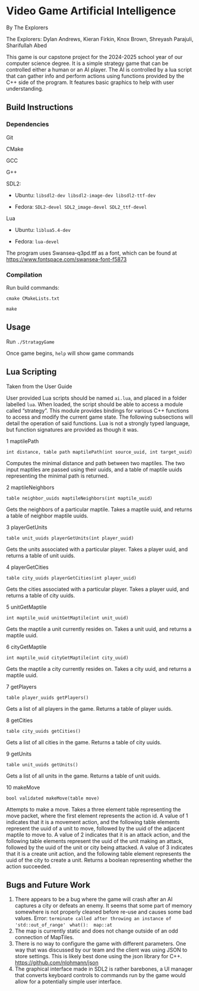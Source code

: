 # Video Game Artificial Intelligence

By The Explorers

The Explorers: 
Dylan Andrews, Kieran Firkin, Knox Brown, Shreyash Parajuli, Sharifullah Abed

This game is our capstone project for the 2024-2025 school year of our computer science degree.
It is a simple strategy game that can be controlled either a human or an AI player. 
The AI is controlled by a lua script that can gather info and perform actions using functions provided by the C++ side of the program.
It features basic graphics to help with user understanding.

## Build Instructions

### Dependencies 

Git

CMake

GCC

G++

SDL2:

- Ubuntu: `libsdl2-dev libsdl2-image-dev libsdl2-ttf-dev` 

- Fedora: `SDL2-devel SDL2_image-devel SDL2_ttf-devel`

Lua

- Ubuntu: `liblua5.4-dev`

- Fedora: `lua-devel`

The program uses Swansea-q3pd.ttf as a font, which can be found at https://www.fontspace.com/swansea-font-f5873 

### Compilation

Run build commands:

`cmake CMakeLists.txt`

`make`

## Usage

Run `./StratagyGame`

Once game begins, `help` will show game commands

## Lua Scripting

Taken from the User Guide

User provided Lua scripts should be named `ai.lua`, and placed in a folder labelled `lua`. When loaded, the script should be able to access a module called “strategy”. This module provides bindings for various C++ functions to access and modify the current game state. The following subsections will detail the operation of said functions. Lua is not a strongly typed language, but function signatures are provided as though it was.

1 	maptilePath

`int distance, table path maptilePath(int source_uuid, int target_uuid)`

Computes the minimal distance and path between two maptiles. The two input maptiles are passed using their uuids, and a table of maptile uuids representing the minimal path is returned.

2 	maptileNeighbors

`table neighbor_uuids maptileNeighbors(int maptile_uuid)`

Gets the neighbors of a particular maptile. Takes a maptile uuid, and returns a table of neighbor maptile uuids. 

3 	playerGetUnits

`table unit_uuids playerGetUnits(int player_uuid)`

Gets the units associated with a particular player. Takes a player uuid, and returns a table of unit uuids.

4 	playerGetCities

`table city_uuids playerGetCities(int player_uuid)`

Gets the cities associated with a particular player. Takes a player uuid, and returns a table of city uuids.

5 	unitGetMaptile

`int maptile_uuid unitGetMaptile(int unit_uuid)`

Gets the maptile a unit currently resides on. Takes a unit uuid, and returns a maptile uuid.

6 	cityGetMaptile

`int maptile_uuid cityGetMaptile(int city_uuid)`

Gets the maptile a city currently resides on. Takes a city uuid, and returns a maptile uuid.

7 	getPlayers

`table player_uuids getPlayers()`

Gets a list of all players in the game. Returns a table of player uuids.

8 	getCities

`table city_uuids getCities()`

Gets a list of all cities in the game. Returns a table of city uuids.

9 	getUnits

`table unit_uuids getUnits()`

Gets a list of all units in the game. Returns a table of unit uuids.

10 	makeMove

`bool validated makeMove(table move)`

Attempts to make a move. Takes a three element table representing the move packet, where the first element represents the action id. A value of 1 indicates that it is a movement action, and the following table elements represent the uuid of a unit to move, followed by the uuid of the adjacent maptile to move to. A value of 2 indicates that it is an attack action, and the following table elements represent the uuid of the unit making an attack, followed by the uuid of the unit or city being attacked. A value of 3 indicates that it is a create unit action, and the following table element represents the uuid of the city to create a unit. Returns a boolean representing whether the action succeeded.

## Bugs and Future Work

1. There appears to be a bug where the game will crash after an AI captures a city or defeats an enemy. It seems that some part of memory somewhere is not properly cleaned before re-use and causes some bad values.
Error:
`terminate called after throwing an instance of 'std::out_of_range'`
` what():  map::at`
2. The map is currently static and does not change outside of an odd connection of MapTiles.
3. There is no way to configure the game with different parameters. One way that was discussed by our team and the client was using JSON to store settings. This is likely best done using the json library for C++. https://github.com/nlohmann/json 
4. The graphical interface made in SDL2 is rather barebones, a UI manager that converts keyboard controls to commands run by the game would allow for a potentially simple user interface.
